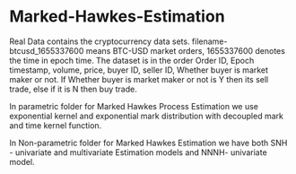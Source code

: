 # Marked-Hawkes-Estimation
Real Data contains the cryptocurrency data sets. filename- btcusd_1655337600 means BTC-USD market orders, 1655337600 denotes the time in epoch time. 
The dataset is in the order Order ID, Epoch timestamp, volume, price, buyer ID, seller ID, Whether buyer is market maker or not.
If Whether buyer is market maker or not is Y then its sell trade, else if it is N then buy trade.

In parametric folder for Marked Hawkes Process Estimation we use exponential kernel and exponential mark distribution with decoupled mark and time kernel function.

In Non-parametric folder for Marked Hawkes Estimation we have both SNH - univariate and multivariate Estimation models and NNNH- univariate model. 
